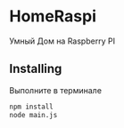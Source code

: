 # HomeRaspi
Умный Дом на Raspberry PI

## Installing
Выполните в терминале 

```bash
npm install
node main.js
```
